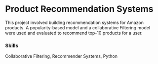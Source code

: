 # Product Recommendation Systems
This project involved building recommendation systems for Amazon products. A popularity-based model and a collaborative Filtering model were used and evaluated to recommend top-10 products for a user.

### Skills
Collaborative Filtering, Recommender Systems, Python
